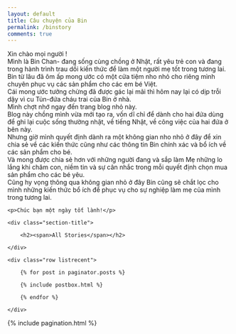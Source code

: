 ```yaml
---
layout: default
title: Câu chuyện của Bin
permalink: /binstory
comments: true
---
```


<div class="row justify-content-between">
	<p>
		Xin chào mọi người !
		<br/>
		Mình là Bin Chan- đang sống cùng chồng ở Nhật, rất yêu trẻ con và đang trong hành trình trau dồi kiến thức để làm một người mẹ tốt trong tương lai.
		<br/>
		Bin từ lâu đã ôm ấp mong ước có một cửa tiệm nho nhỏ cho riêng mình chuyên phục vụ các sản phẩm cho các em bé Việt.
		<br/>
		Cái mong ước tưởng chừng đã được gác lại mãi thì hôm nay lại có dịp trỗi dậy vì cu Tủn-đứa cháu trai của Bin ở nhà.
		<br/>
		Mình chợt nhớ ngay đến trang blog nhỏ này.
		<br/>
		Blog này chồng mình vừa mới tạo ra, vốn dĩ chỉ để dành cho hai đứa dùng để ghi lại cuộc sống thường nhật, về tiếng Nhật, về công việc của hai đứa ở bên này. 
		<br/>
		Nhưng giờ mình quyết định dành ra một không gian nho nhỏ ở đây để xin chia sẻ về các kiến thức cũng như các thông tin Bin chính xác và bổ ích về các sản phẩm cho bé.
		<br/>
		Và mong được chia sẻ hơn với những người đang và sắp làm Mẹ những lo lắng khi chăm con, niềm tin và sự cân nhắc trong mỗi quyết định chọn mua sản phẩm cho các bé yêu.
		<br/>
		Cũng hy vọng thông qua không gian nhỏ ở đây Bin cũng sẽ chắt lọc cho mình những kiến thức bổ ích để phục vụ cho sự nghiệp làm mẹ của mình trong tương lai.
		<br/>
	</p>
	
	<p>Chúc bạn một ngày tốt lành!</p>
</div>

<!-- Posts Index
================================================== -->
<section class="recent-posts">

    <div class="section-title">

        <h2><span>All Stories</span></h2>

    </div>

    <div class="row listrecent">

        {% for post in paginator.posts %}

        {% include postbox.html %}

        {% endfor %}

    </div>

</section>

<!-- Pagination
================================================== -->
<div class="bottompagination">
<div class="pointerup"><i class="fa fa-caret-up"></i></div>
<span class="navigation" role="navigation">
    {% include pagination.html %}
</span>
</div>
